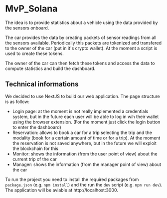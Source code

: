 # MvP_Solana

The idea is to provide statistics about a vehicle using the data provided by the sensors onboard.

The car provides the data by creating packets of sensor readings from all the sensors available. Periodically this packets are tokenized and transfered to the owner of the car (put in it's crypto wallet). At the moment a script is used to create these tokens.

The owner of the car can then fetch these tokens and access the data to compute statistics and build the dashboard.

## Technical informations

We decided to use NextJS to build our web application. The page structure is as follow:
- Login page: at the moment is not really implemented a credentials system, but in the future each user will be able to log in wih their wallet using the browser extension. (For the moment just click the login button to enter the dashboard)
- Reservation: allows to book a car for a trip selecting the trip and the modality (book for a certain amount of time or for a trip). At the moment the reservation is not saved anywhere, but in the future we will exploit the blockchain for this
- Monitor: shows the information (from the user point of view) about the current trip of the car
- Manager: shows the information (from the manager point of view) about the car

To run the project you need to install the required packages from `package.json` (e.g. `npm install`) and the run the `dev` script (e.g. `npm run dev`). The application will be aviable at http://localhost:3000.